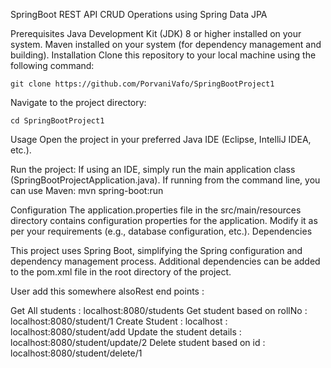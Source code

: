 SpringBoot REST API CRUD Operations using Spring Data JPA 

Prerequisites
Java Development Kit (JDK) 8 or higher installed on your system.
Maven installed on your system (for dependency management and building).
Installation
Clone this repository to your local machine using the following command:
```
git clone https://github.com/PorvaniVafo/SpringBootProject1
```
Navigate to the project directory:
```
cd SpringBootProject1
```
Usage
Open the project in your preferred Java IDE (Eclipse, IntelliJ IDEA, etc.).

Run the project:
If using an IDE, simply run the main application class (SpringBootProjectApplication.java).
If running from the command line, you can use Maven:
mvn spring-boot:run

Configuration
The application.properties file in the src/main/resources directory contains configuration properties for the application. Modify it as per your requirements (e.g., database configuration, etc.).
Dependencies

This project uses Spring Boot, simplifying the Spring configuration and dependency management process.
Additional dependencies can be added to the pom.xml file in the root directory of the project.

User
add this somewhere alsoRest end points :

Get All students : localhost:8080/students
Get student based on rollNo : localhost:8080/student/1
Create Student : localhost : localhost:8080/student/add
Update the student details : localhost:8080/student/update/2
Delete student based on id : localhost:8080/student/delete/1

